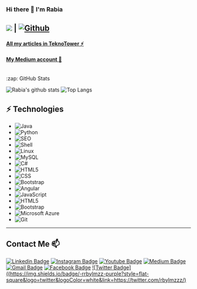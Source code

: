 ### Hi there 👋 I'm Rabia

<!--
**rabiayilmazz/rabiayilmazz** is a ✨ _special_ ✨ repository because its `README.md` (this file) appears on your GitHub profile.

Here are some ideas to get you started:

- 🔭 I’m currently working on ...
- 🌱 I’m currently learning ...
- 👯 I’m looking to collaborate on ...
- 🤔 I’m looking for help with ...
- 💬 Ask me about ...
- 📫 How to reach me: ...
- 😄 Pronouns: ...
- ⚡ Fun fact: ...
-->

## ![](https://visitor-badge.laobi.icu/badge?page_id=rabiayilmazz_rabiayilmazz) **|** [![Github](https://img.shields.io/github/followers/rabiayilmazz?label=Follow&style=social)](https://github.com/rabiayilmazz)

#### [All my articles in TeknoTower ⚡](https://teknotower.com/author/rabia-yilmaz-yazilim-muhendisi/)
#### [My Medium account 💬](https://rabiayilmazz.medium.com/)

<br />

<summary>:zap: GitHub Stats</summary>

![Rabia's github stats](https://github-readme-stats.vercel.app/api?username=rabiayilmazz&show_icons=true&theme=dark) ![Top Langs](https://github-readme-stats.vercel.app/api/top-langs/?username=rabiayilmazz&theme=tokyonight)


## ⚡ Technologies

*  ![Java](https://img.shields.io/badge/-Java-333333?style=flat&logo=java)
*  ![Python](https://img.shields.io/badge/-Python-333333?style=flat&logo=python)
*  ![SEO](https://img.shields.io/badge/-Seo-333333?style=flat&logo=seo)
*  ![Shell](https://img.shields.io/badge/-Shell-333333?style=flat&logo=shell)
*  ![Linux](https://img.shields.io/badge/-Linux-333333?style=flat&logo=linux)
*  ![MySQL](https://img.shields.io/badge/-C++-333333?style=flat&logo=mysql)
*  ![C#](https://img.shields.io/badge/-CSharp-333333?style=flat&logo=csharp)
*  ![HTML5](https://img.shields.io/badge/-HTML5-333333?style=flat&logo=HTML5)
*  ![CSS](https://img.shields.io/badge/-CSS-333333?style=flat&logo=CSS3&logoColor=1572B6)
*  ![Bootstrap](https://img.shields.io/badge/-Bootstrap-333333?style=flat&logo=bootstrap&logoColor=563D7C)
*  ![Angular](https://img.shields.io/badge/-Angular-333333?style=flat&logo=angular)
*  ![JavaScript](https://img.shields.io/badge/-JavaScript-black?style=flat-square&logo=javascript)
*  ![HTML5](https://img.shields.io/badge/-HTML5-E34F26?style=flat-square&logo=html5&logoColor=white)
*  ![Bootstrap](https://img.shields.io/badge/-Bootstrap-563D7C?style=flat-square&logo=bootstrap)
*  ![Microsoft Azure](https://img.shields.io/badge/Microsoft%20Azure-232F7E?style=flat-square&logo=microsoft-azure)
*  ![Git](https://img.shields.io/badge/-Git-black?style=flat-square&logo=git)

  ---------------------------------------------------------------------------------------------------------------------------------------------

## Contact Me 📫

[![Linkedin Badge](https://img.shields.io/badge/-rabiayilmazz-blue?style=flat-square&logo=Linkedin&logoColor=white&link=https://www.linkedin.com/in/rabiayilmazz/)](https://www.linkedin.com/in/rabiayilmazz/)
[![Instagram Badge](https://img.shields.io/badge/-rrbylmzz-purple?style=flat-square&logo=instagram&logoColor=white&link=https://instagram.com/rrbylmzz/)](https://instagram.com/rrbylmzz)
[![Youtube Badge](https://img.shields.io/badge/-rabiayilmazz-darkred?style=flat-square&logo=youtube&logoColor=white&link=https://www.youtube.com/channel/UCqyqtDl-qhb8-g1_9k7BOfQ)](https://www.youtube.com/channel/UCqyqtDl-qhb8-g1_9k7BOfQ)
[![Medium Badge](https://img.shields.io/badge/-@rabiayilmazz-03a57a?style=flat-square&labelColor=000000&logo=Medium&link=https://medium.com/@rabiayilmazz/)](https://medium.com/@rabiayilmazz)
[![Gmail Badge](https://img.shields.io/badge/-yyilmazrabiaa@gmail.com-c14438?style=flat-square&logo=Gmail&logoColor=white&link=mailto:yyilmazzrabiaa@gmail.com)](mailto:yyilmazrabiaa@gmail.com)
[![Facebook Badge](https://img.shields.io/badge/-rabiayilmazz-blue?style=flat-square&logo=Facebook&logoColor=white&link=https://www.facebook.com/rabia.yilmaz.72242/)](https://www.facebook.com/rabia.yilmaz.72242)
[![Twitter Badge]((https://img.shields.io/badge/-rrbylmzz-purple?style=flat-square&logo=twitter&logoColor=white&link=https://twitter.com/rbylmzzz/)](https://twitter.com/rbylmzzz)


<!--
![Nodejs](https://img.shields.io/badge/-Nodejs-black?style=flat-square&logo=Node.js)
![React](https://img.shields.io/badge/-React-black?style=flat-square&logo=react)
![C++](https://img.shields.io/badge/-C++-00599C?style=flat-square&logo=c)
![TypeScript](https://img.shields.io/badge/-TypeScript-007ACC?style=flat-square&logo=typescript)
![MongoDB](https://img.shields.io/badge/-MongoDB-black?style=flat-square&logo=mongodb)
![Redis](https://img.shields.io/badge/-Redis-black?style=flat-square&logo=Redis)
![ElasticSearch](https://img.shields.io/badge/-ElasticSearch-005571?style=flat-square&logo=elasticsearch)
![GraphQL](https://img.shields.io/badge/-GraphQL-E10098?style=flat-square&logo=graphql)
![Apollo GraphQL](https://img.shields.io/badge/-Apollo%20GraphQL-311C87?style=flat-square&logo=apollo-graphql)
![PostgreSQL](https://img.shields.io/badge/-PostgreSQL-336791?style=flat-square&logo=postgresql)
![Docker](https://img.shields.io/badge/-Docker-black?style=flat-square&logo=docker)
![DigitalOcean](https://img.shields.io/badge/-Digital%20Ocean-darkblue?style=flat-square&logo=digitalocean)
![Amazon AWS](https://img.shields.io/badge/Amazon%20AWS-232F3E?style=flat-square&logo=amazon-aws)
## Fancy seeing you here! <img src="https://raw.githubusercontent.com/aemmadi/aemmadi/master/wave.gif" width="30px">
I am Anirudh Emmadi, people call me Ani, currently pursuing my bachelor's degree majoring in computer science from [The Univesity of Texas at Dallas](https://utdallas.edu/). I am a tech enthusiast & an open-source advocate. I am always open to collaborating on projects and innovative/disruptive ideas. Find out more about me & feel free to connect with me here:

-->
